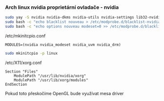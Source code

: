 ### Arch linux nvidia proprietární ovladače - nvidia
```bash
sudo yay -S nvidia nvidia-dkms nvidia-utils nvidia-settings lib32-nvidia-utils
sudo bash -c "echo blacklist nouveau > /etc/modprobe.d/blacklist-nvidia-nouveau.conf"
sudo bash -c "echo options nouveau modeset=0 >> /etc/modprobe.d/blacklist-nvidia-nouveau.conf"
```

/etc/mkinitcpio.conf
```
MODULES=(nvidia nvidia_modeset nvidia_uvm nvidia_drm)
```

```bash
sudo mkinitcpio -p linux
```

/etc/X11/xorg.conf
```
Section "Files"
    ModulePath "/usr/lib/nvidia/xorg"
    ModulePath "/usr/lib/xorg/modules"
EndSection
```
Pokud toto přeskočíme OpenGL bude využívat mesa driver

